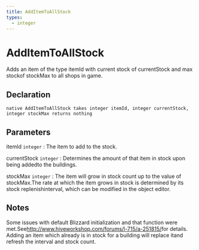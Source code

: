 ```yaml
---
title: AddItemToAllStock
types:
  - integer
---
```


# AddItemToAllStock
Adds an item of the type itemId with current stock of currentStock and max stockof stockMax to all shops in game.

## Declaration

```jass
native AddItemToAllStock takes integer itemId, integer currentStock, integer stockMax returns nothing
```

## Parameters
itemId `integer`
: The item to add to the stock.

currentStock `integer`
: Determines the amount of that item in stock upon being addedto the buildings.

stockMax `integer`
: The item will grow in stock count up to the value of stockMax.The rate at which the item grows in stock is determined by its stock replenishinterval, which can be modified in the object editor.

## Notes 
Some issues with default Blizzard initialization and that function were met.See<http://www.hiveworkshop.com/forums/l-715/a-251815/>for details.
Adding an item which already is in stock for a building will replace itand refresh the interval and stock count.
